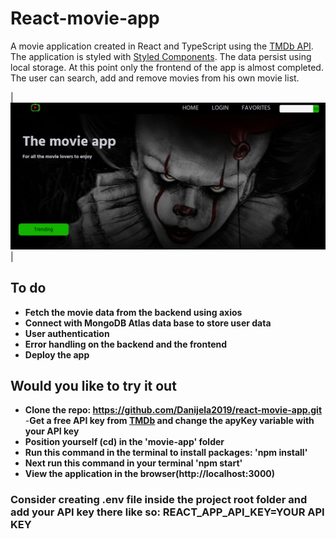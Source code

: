 # React-movie-app

A movie application created in React and TypeScript using the [TMDb API](https://www.themoviedb.org/). The application is styled with [Styled Components](https://styled-components.com/). The data persist using local storage. At this point only the frontend of the app is almost completed. The user can search, add and remove movies from his own movie list.

| ![Hero page](readme.png)|

## To do

- **Fetch the movie data from the backend using axios**
- **Connect with MongoDB Atlas data base to store user data**
- **User authentication**
- **Error handling on the backend and the frontend**
- **Deploy the app**

## Would you like to try it out

- **Clone the repo: https://github.com/Danijela2019/react-movie-app.git** -**Get a free API key from [TMDb](https://www.themoviedb.org/) and change the apyKey variable with your API key**
- **Position yourself (cd) in the 'movie-app' folder**
- **Run this command in the terminal to install packages: 'npm install'**
- **Next run this command in your terminal 'npm start'**
- **View the application in the browser(http://localhost:3000)**

### Consider creating .env file inside the project root folder and add your API key there like so: REACT_APP_API_KEY=YOUR API KEY
